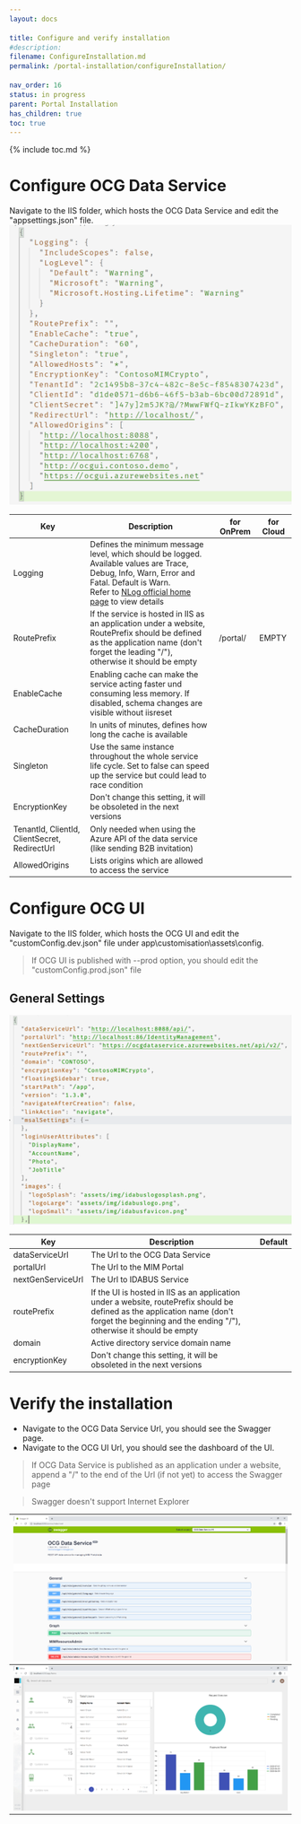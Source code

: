 ```yaml
---
layout: docs

title: Configure and verify installation
#description:
filename: ConfigureInstallation.md
permalink: /portal-installation/configureInstallation/

nav_order: 16
status: in progress
parent: Portal Installation
has_children: true
toc: true
---
```


{% include toc.md %}


# Configure OCG Data Service
Navigate to the IIS folder, which hosts the OCG Data Service and edit the "appsettings.json" file.<br>
![config1_1.png](/img/config1_1-beee0229-1082-4b1a-8c01-faaa8a01e9a3.png)

| Key | Description | for OnPrem | for Cloud |
|--|--|--|--|
| Logging | Defines the minimum message level, which should be logged. Available values are Trace, Debug, Info, Warn, Error and Fatal. Default is Warn.<br>Refer to [NLog official home page](https://nlog-project.org/) to view details |  |
| RoutePrefix | If the service is hosted in IIS as an application under a website, RoutePrefix should be defined as the application name (don't forget the leading "/"), otherwise it should be empty |/portal/|EMPTY|
| EnableCache | Enabling cache can make the service acting faster und consuming less memory. If disabled, schema changes are visible without iisreset ||
| CacheDuration | In units of minutes, defines how long the cache is available ||
|Singleton|Use the same instance throughout the whole service life cycle. Set to false can speed up the service but could lead to race condition||
|EncryptionKey|Don't change this setting, it will be obsoleted in the next versions||
|TenantId, ClientId, ClientSecret, RedirectUrl|Only needed when using the Azure API of the data service (like sending B2B invitation)||
|AllowedOrigins|Lists origins which are allowed to access the service||

# Configure OCG UI
Navigate to the IIS folder, which hosts the OCG UI and edit the "customConfig.dev.json" file under app\customisation\assets\config.
>If OCG UI is published with --prod option, you should edit the "customConfig.prod.json" file

## General Settings

![config1_2.png](/img/config1_2-a9db3469-73c4-4145-8ed4-796ebb6ceaae.png)

| Key | Description | Default |
|--|--|--|
|dataServiceUrl|The Url to the OCG Data Service||
|portalUrl|The Url to the MIM Portal||
|nextGenServiceUrl|The Url to IDABUS Service||
|routePrefix|If the UI is hosted in IIS as an application under a website, routePrefix should be defined as the application name (don't forget the beginning and the ending "/"), otherwise it should be empty||
|domain|Active directory service domain name||
|encryptionKey|Don't change this setting, it will be obsoleted in the next versions||

# Verify the installation
- Navigate to the OCG Data Service Url, you should see the Swagger page.
- Navigate to the OCG UI Url, you should see the dashboard of the UI.

>If OCG Data Service is published as an application under a website, append a "/" to the end of the Url (if not yet) to access the Swagger page

>Swagger doesn't support Internet Explorer


| ![verify1_1.png](/img/verify1_1-e1c9eccc-51bc-40cd-af40-b4ea93a3b453.png) |
|---|
| ![verify1_2.png](/img/verify1_2-46ecad22-2c2f-4257-8f13-1c92b56848fd.png) |


